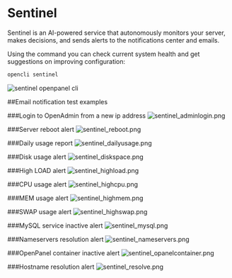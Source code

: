 # Sentinel

Sentinel is an AI-powered service that autonomously monitors your server, makes decisions, and sends alerts to the notifications center and emails.

Using the command you can check current system health and get suggestions on improving configuration:

```bash
opencli sentinel
```

![sentinel openpanel cli](https://i.postimg.cc/kg56D2x2/sentinel-openpaenl.png)

##Email notification test examples

###Login to OpenAdmin from a new ip address
![sentinel_adminlogin.png](/img/panel/v2/sentinel_adminlogin.png)

###Server reboot alert
![sentinel_reboot.png](/img/panel/v2/sentinel_reboot.png)

###Daily usage report
![sentinel_dailyusage.png](/img/panel/v2/sentinel_dailyusage.png)

###Disk usage alert
![sentinel_diskspace.png](/img/panel/v2/sentinel_diskspace.png)

###High LOAD alert
![sentinel_highload.png](/img/panel/v2/sentinel_highload.png)

###CPU usage alert
![sentinel_highcpu.png](/img/panel/v2/sentinel_highcpu.png)

###MEM usage alert
![sentinel_highmem.png](/img/panel/v2/sentinel_highmem.png)

###SWAP usage alert
![sentinel_highswap.png](/img/panel/v2/sentinel_highswap.png)

###MySQL service inactive alert
![sentinel_mysql.png](/img/panel/v2/sentinel_mysql.png)

###Nameservers resolution alert
![sentinel_nameservers.png](/img/panel/v2/sentinel_nameservers.png)

###OpenPanel container inactive alert
![sentinel_opanelcontainer.png](/img/panel/v2/sentinel_opanelcontainer.png)

###Hostname resolution alert
![sentinel_resolve.png](/img/panel/v2/sentinel_resolve.png)
